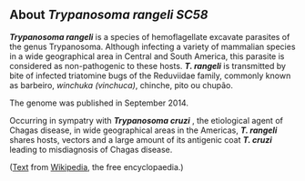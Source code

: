 About *Trypanosoma rangeli SC58* 
--------------------------------



***Trypanosoma rangeli*** is a species of hemoflagellate excavate
parasites of the genus Trypanosoma. Although infecting a variety of
mammalian species in a wide geographical area in Central and South
America, this parasite is considered as non-pathogenic to these hosts.
***T. rangeli*** is transmitted by bite of infected triatomine bugs of
the Reduviidae family, commonly known as barbeiro, *winchuka*
*(vinchuca)*, chinche, pito ou chupão.

The genome was published in September 2014.

Occurring in sympatry with ***Trypanosoma cruzi*** , the etiological
agent of Chagas disease, in wide geographical areas in the Americas,
***T. rangeli*** shares hosts, vectors and a large amount of its
antigenic coat ***T. cruzi*** leading to misdiagnosis of Chagas disease.

([Text](http://en.wikipedia.org/wiki/Trypanosoma_rangeli) from
[Wikipedia](http://en.wikipedia.org/), the free encyclopaedia.)
